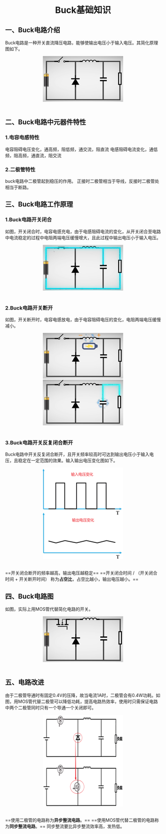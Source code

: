 # <center>Buck基础知识
## 一、Buck电路介绍
Buck电路是一种开关直流降压电路，能够使输出电压小于输入电压。其简化原理图如下。<br>
<div align="center"> <img src="./截图/Buck简化原理图.png"/> </div><br>

## 二、Buck电路中元器件特性
### 1.电容电感特性
电容阻碍电压变化，通高频，阻低频，通交流，阻直流
电感阻碍电流变化，通低频，阻高频，通直流，阻交流
### 2.二极管特性
buck电路中二极管起到稳压的作用。
正接时二极管相当于导线，反接时二极管处相当于断路。

## 三、Buck电路工作原理
### 1.Buck电路开关闭合
如图，开关闭合时，电容电感充电，由于电感阻碍电流的变化，从开关闭合至电路中电流稳定的过程中电阻两端电压缓慢增大，且此过程中输出电压小于输入电压。
<div align="center"> <img src="./截图/开关闭合电容电感充电.png"/> </div><br>

### 2.Buck电路开关断开
如图，开关断开时，电容电感放电，由于电容阻碍电压的变化，电阻两端电压缓慢减小。
<div align="center"> <img src="./截图/开关断开电感放电.png"/> </div>
<div align="center"> <img src="./截图/开关断开电容放电.png"/> </div><br>

### 3.Buck电路开关反复闭合断开
Buck电路中开关反复闭合断开，且开关频率较高时可达到输出电压小于输入电压，且稳定在一定范围的效果。输入输出电压变化图如下。
<div align="center"> <img src="./截图/输入输出电压变化图.png"/> </div><br>

==开关闭合断开的频率越高，输出电压越稳定==
==开关闭合时间 / （开关闭合时间 + 开关断开时间） 称为**占空比**，占空比越小，输出电压越小。==

## 四、Buck电路图
如图，实际上用MOS管代替简化电路的开关。
<div align="center"> <img src="./截图/Buck电路图.png"/> </div><br>

## 五、电路改进
由于二极管导通时有固定0.4V的压降，故当电流1A时，二极管会有0.4W功耗。如图，用MOS管代替二极管可以降低功耗，提高电路热效率，使用时只需保证电路中两个二极管同时只有一个导通一个关闭即可。
<div align="center"> <img src="./截图/Buck电路改进.png"/> </div><br>

==使用二极管的电路称为**异步整流电路**。==
==使用MOS管代替二极管的电路称为**同步整流电路**。==
同步整流要比异步整流效率高，发热低。
